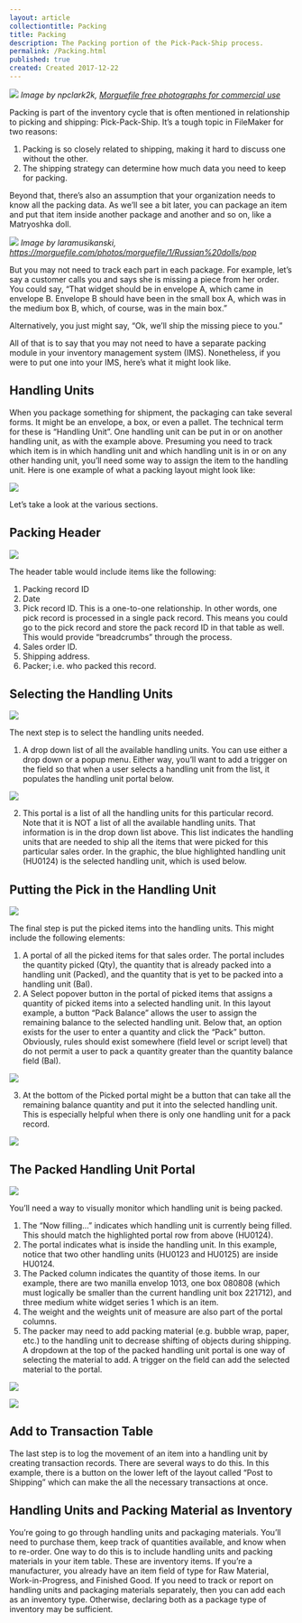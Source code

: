```yaml
---
layout: article
collectiontitle: Packing
title: Packing
description: The Packing portion of the Pick-Pack-Ship process.
permalink: /Packing.html
published: true
created: Created 2017-12-22
---
```

![](Packing/newleafdata.com/images/FMIR_file0001118206238.jpg)
*Image by npclark2k, [Morguefile free photographs for commercial use](https://morguefile.com/photos/morguefile/44/boxes/pop)*

Packing is part of the inventory cycle that is often mentioned in relationship to picking and shipping: Pick-Pack-Ship.  It’s a tough topic in FileMaker for two reasons:
1. Packing is so closely related to shipping, making it hard to discuss one without the other.
2. The shipping strategy can determine how much data you need to keep for packing.

Beyond that, there’s also an assumption that your organization needs to know all the packing data.  As we’ll see a bit later, you can package an item and put that item inside another package and another and so on, like a Matryoshka doll.  

![](Packing/http://newleafdata.com/images/FMIR_DSC04228.JPG)
*Image by laramusikanski, https://morguefile.com/photos/morguefile/1/Russian%20dolls/pop*

But you may not need to track each part in each package.  For example, let’s say a customer calls you and says she is missing a piece from her order.  You could say, “That widget should be in envelope A, which came in envelope B.  Envelope B should have been in the small box A, which was in the medium box B, which, of course, was in the main box.”

Alternatively, you just might say, “Ok, we’ll ship the missing piece to you.”

All of that is to say that you may not need to have a separate packing module in your inventory management system (IMS).  Nonetheless, if you were to put one into your IMS, here’s what it might look like.

## Handling Units
When you package something for shipment, the packaging can take several forms.  It might be an envelope, a box, or even a pallet.  The technical term for these is “Handling Unit”.  One handling unit can be put in or on another handling unit, as with the example above.  Presuming you need to track which item is in which handling unit and which handling unit is in or on any other handing unit, you’ll need some way to assign the item to the handling unit.  Here is one example of what a packing layout might look like:

![](Packing/http://newleafdata.com/images/FMIR_Pack.png)

Let’s take a look at the various sections.

## Packing Header
![](Packing/http://newleafdata.com/images/FMIR_PackingHeader.png)

The header table would include items like the following:
 
1. Packing record ID
2. Date
3. Pick record ID.  This is a one-to-one relationship.  In other words, one pick record is processed in a single pack record.  This means you could go to the pick record and store the pack record ID in that table as well.  This would provide “breadcrumbs” through the process.
4. Sales order ID.
5. Shipping address.
6. Packer; i.e. who packed this record.

## Selecting the Handling Units
![](Packing/http://newleafdata.com/images/FMIR_SelectHandlingUnits.png)

The next step is to select the handling units needed.

1. A drop down list of all the available handling units.  You can use either a drop down or a popup menu.  Either way, you’ll want to add a trigger on the field so that when a user selects a handling unit from the list, it populates the handling unit portal below.

![](Packing/http://newleafdata.com/images/FMIR_HandlingUnitsDropdown.png)

2. This portal is a list of all the handling units for this particular record.  Note that it is NOT a list of all the available handling units.  That information is in the drop down list above.  This list indicates the handling units that are needed to ship all the items that were picked for this particular sales order.  In the graphic, the blue highlighted handling unit (HU0124) is the selected handling unit, which is used below.

## Putting the Pick in the Handling Unit
![](Packing/http://newleafdata.com/images/FMIR_PickedIntoHandlingUnit.png)

The final step is put the picked items into the handling units.  This might include the following elements:

1. A portal of all the picked items for that sales order.  The portal includes the quantity picked (Qty), the quantity that is already packed into a handling unit (Packed), and the quantity that is yet to be packed into a handling unit (Bal).
2. A Select popover button in the portal of picked items that assigns a quantity of picked items into a selected handling unit.  In this layout example, a button “Pack Balance” allows the user to assign the remaining balance to the selected handling unit.  Below that, an option exists for the user to enter a quantity and click the “Pack” button.  Obviously, rules should exist somewhere (field level or script level) that do not permit a user to pack a quantity greater than the quantity balance field (Bal).


![](Packing/http://newleafdata.com/images/FMIR_SelectPopover.png)

3. At the bottom of the Picked portal might be a button that can take all the remaining balance quantity and put it into the selected handling unit.  This is especially helpful when there is only one handling unit for a pack record.

![](Packing/http://newleafdata.com/images/FMIR_PackAll.png)

## The Packed Handling Unit Portal
![](Packing/http://newleafdata.com/images/FMIR_NowFillingHandlingUnit.png)

You’ll need a way to visually monitor which handling unit is being packed.

1. The “Now filling…” indicates which handling unit is currently being filled.  This should match the highlighted portal row from above (HU0124).
2. The portal indicates what is inside the handling unit.  In this example, notice that two other handling units (HU0123 and HU0125) are inside HU0124.
3. The Packed column indicates the quantity of those items.  In our example, there are two manilla envelop 1013, one box 080808 (which must logically be smaller than the current handling unit box 221712), and three medium white widget series 1 which is an item.
4. The weight and the weights unit of measure are also part of the portal columns.
5. The packer may need to add packing material (e.g. bubble wrap, paper, etc.) to the handling unit to decrease shifting of objects during shipping.  A dropdown at the top of the packed handling unit portal is one way of selecting the material to add.  A trigger on the field can add the selected material to the portal.

![](Packing/http://newleafdata.com/images/FMIR_SelectPackingMaterial.png)

![](Packing/http://newleafdata.com/images/FMIR_PackingMaterialAdded.png)

## Add to Transaction Table
The last step is to log the movement of an item into a handling unit by creating transaction records.  There are several ways to do this.  In this example, there is a button on the lower left of the layout called “Post to Shipping” which can make the all the necessary transactions at once.

## Handling Units and Packing Material as Inventory
You’re going to go through handling units and packaging materials.  You’ll need to purchase them, keep track of quantities available, and know when to re-order.  One way to do this is to include handling units and packing materials in your item table.  These are inventory items.  If you’re a manufacturer, you already have an item field of type for Raw Material, Work-in-Progress, and Finished Good.  If you need to track or report on handling units and packaging materials separately, then you can add each as an inventory type.  Otherwise, declaring both as a package type of inventory may be sufficient.
